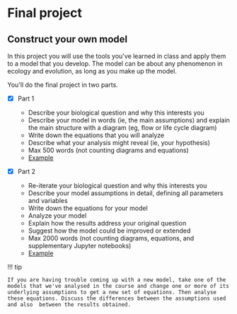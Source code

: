 # Final project

## Construct your own model
  
In this project you will use the tools you've learned in class and apply them to a model that you develop. The model can be about any phenomenon in ecology and evolution, as long as you make up the model.

You'll do the final project in two parts.

- [x] Part 1
	- Describe your biological question and why this interests you 
	- Describe your model in words (ie, the main assumptions) and explain the main structure with a diagram (eg, flow or life cycle diagram) 
	- Write down the equations that you will analyze
	- Describe what your analysis might reveal (ie, your hypothesis) 
	- Max 500 words (not counting diagrams and equations) 
	- [Example](final_project/partI_example.md)

- [x] Part 2 
	- Re-iterate your biological question and why this interests you
	- Describe your model assumptions in detail, defining all parameters and variables 
	- Write down the equations for your model 
	- Analyze your model 
	- Explain how the results address your original question
	- Suggest how the model could be improved or extended
	- Max 2000 words (not counting diagrams, equations, and supplementary Jupyter notebooks)
	- [Example](final_project/partII_example.md)

!!! tip 

	If you are having trouble coming up with a new model, take one of the models that we've analysed in the course and change one or more of its underlying assumptions to get a new set of	equations. Then analyse these equations. Discuss the differences between the assumptions used and also	between the results obtained.


